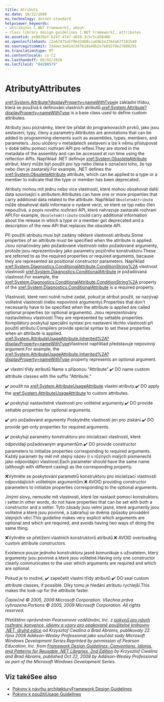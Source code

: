 ```yaml
---
title: Atributy
ms.date: 10/22/2008
ms.technology: dotnet-standard
helpviewer_keywords:
- attributes [.NET Framework], about
- class library design guidelines [.NET Framework], attributes
ms.assetid: ee0038ef-b247-4747-a650-3c5c5cd58d8b
ms.openlocfilehash: 12a67d75a5f9642408cca69b2e3764a67f101549
ms.sourcegitcommit: 33deec3e814238fb18a49b2a7e89278e27888291
ms.translationtype: MT
ms.contentlocale: cs-CZ
ms.lasthandoff: 06/02/2020
ms.locfileid: "84280579"
---
```

# <a name="attributes"></a><span data-ttu-id="154c1-102">Atributy</span><span class="sxs-lookup"><span data-stu-id="154c1-102">Attributes</span></span>

<span data-ttu-id="154c1-103"><xref:System.Attribute?displayProperty=nameWithType>je základní třídou, která se používá k definování vlastních atributů.</span><span class="sxs-lookup"><span data-stu-id="154c1-103"><xref:System.Attribute?displayProperty=nameWithType> is a base class used to define custom attributes.</span></span>

 <span data-ttu-id="154c1-104">Atributy jsou poznámky, které lze přidat do programovacích prvků, jako jsou sestavení, typy, členy a parametry.</span><span class="sxs-lookup"><span data-stu-id="154c1-104">Attributes are annotations that can be added to programming elements such as assemblies, types, members, and parameters.</span></span> <span data-ttu-id="154c1-105">Jsou uloženy v metadatech sestavení a lze k němu přistupovat v době běhu pomocí rozhraní API pro reflexi.</span><span class="sxs-lookup"><span data-stu-id="154c1-105">They are stored in the metadata of the assembly and can be accessed at run time using the reflection APIs.</span></span> <span data-ttu-id="154c1-106">Například .NET definuje <xref:System.ObsoleteAttribute> atribut, který může být použit pro typ nebo člena k označení toho, že typ nebo člen je zastaralý.</span><span class="sxs-lookup"><span data-stu-id="154c1-106">For example, .NET defines the <xref:System.ObsoleteAttribute> attribute, which can be applied to a type or a member to indicate that the type or member has been deprecated.</span></span>

 <span data-ttu-id="154c1-107">Atributy mohou mít jednu nebo více vlastností, které mohou obsahovat další data související s atributem.</span><span class="sxs-lookup"><span data-stu-id="154c1-107">Attributes can have one or more properties that carry additional data related to the attribute.</span></span> <span data-ttu-id="154c1-108">Například `ObsoleteAttribute` může obsahovat další informace o vydané verzi, ve které se typ nebo člen nepoužívá, a popis nového rozhraní API, které nahrazuje zastaralé rozhraní API.</span><span class="sxs-lookup"><span data-stu-id="154c1-108">For example, `ObsoleteAttribute` could carry additional information about the release in which a type or a member got deprecated and a description of the new API that replaces the obsolete API.</span></span>

 <span data-ttu-id="154c1-109">Při použití atributu musí být zadány některé vlastnosti atributu.</span><span class="sxs-lookup"><span data-stu-id="154c1-109">Some properties of an attribute must be specified when the attribute is applied.</span></span> <span data-ttu-id="154c1-110">Jsou označovány jako požadované vlastnosti nebo požadované argumenty, protože jsou reprezentovány jako parametry pozičního konstruktoru.</span><span class="sxs-lookup"><span data-stu-id="154c1-110">These are referred to as the required properties or required arguments, because they are represented as positional constructor parameters.</span></span> <span data-ttu-id="154c1-111">Například <xref:System.Diagnostics.ConditionalAttribute.ConditionString%2A> vlastnost vlastnosti <xref:System.Diagnostics.ConditionalAttribute> je požadovaná vlastnost.</span><span class="sxs-lookup"><span data-stu-id="154c1-111">For example, the <xref:System.Diagnostics.ConditionalAttribute.ConditionString%2A> property of the <xref:System.Diagnostics.ConditionalAttribute> is a required property.</span></span>

 <span data-ttu-id="154c1-112">Vlastnosti, které není nutně nutné zadat, pokud je atribut použit, se nazývají volitelné vlastnosti (nebo nepovinné argumenty).</span><span class="sxs-lookup"><span data-stu-id="154c1-112">Properties that don't necessarily have to be specified when the attribute is applied are called optional properties (or optional arguments).</span></span> <span data-ttu-id="154c1-113">Jsou reprezentovány nastavitelnou vlastností.</span><span class="sxs-lookup"><span data-stu-id="154c1-113">They are represented by settable properties.</span></span> <span data-ttu-id="154c1-114">Kompilátory poskytují speciální syntaxi pro nastavení těchto vlastností při použití atributu.</span><span class="sxs-lookup"><span data-stu-id="154c1-114">Compilers provide special syntax to set these properties when an attribute is applied.</span></span> <span data-ttu-id="154c1-115"><xref:System.AttributeUsageAttribute.Inherited%2A?displayProperty=nameWithType>Vlastnost například představuje nepovinný argument.</span><span class="sxs-lookup"><span data-stu-id="154c1-115">For example, the <xref:System.AttributeUsageAttribute.Inherited%2A?displayProperty=nameWithType> property represents an optional argument.</span></span>

 <span data-ttu-id="154c1-116">✔️ vlastní třídy atributů Name s příponou "Attribute".</span><span class="sxs-lookup"><span data-stu-id="154c1-116">✔️ DO name custom attribute classes with the suffix "Attribute."</span></span>

 <span data-ttu-id="154c1-117">✔️ použít na <xref:System.AttributeUsageAttribute> vlastní atributy.</span><span class="sxs-lookup"><span data-stu-id="154c1-117">✔️ DO apply the <xref:System.AttributeUsageAttribute> to custom attributes.</span></span>

 <span data-ttu-id="154c1-118">✔️ poskytují nastavitelné vlastnosti pro volitelné argumenty.</span><span class="sxs-lookup"><span data-stu-id="154c1-118">✔️ DO provide settable properties for optional arguments.</span></span>

 <span data-ttu-id="154c1-119">✔️ pro požadované argumenty Poskytněte vlastnosti jen pro získání.</span><span class="sxs-lookup"><span data-stu-id="154c1-119">✔️ DO provide get-only properties for required arguments.</span></span>

 <span data-ttu-id="154c1-120">✔️ poskytují parametry konstruktoru pro inicializaci vlastností, které odpovídají požadovaným argumentům.</span><span class="sxs-lookup"><span data-stu-id="154c1-120">✔️ DO provide constructor parameters to initialize properties corresponding to required arguments.</span></span> <span data-ttu-id="154c1-121">Každý parametr by měl mít stejný název (i v různých malých písmenech) jako odpovídající vlastnost.</span><span class="sxs-lookup"><span data-stu-id="154c1-121">Each parameter should have the same name (although with different casing) as the corresponding property.</span></span>

 <span data-ttu-id="154c1-122">❌Vyhněte se poskytování parametrů konstruktoru pro inicializaci vlastností odpovídajících volitelným argumentům.</span><span class="sxs-lookup"><span data-stu-id="154c1-122">❌ AVOID providing constructor parameters to initialize properties corresponding to the optional arguments.</span></span>

 <span data-ttu-id="154c1-123">Jinými slovy, nemusíte mít vlastnosti, které lze nastavit pomocí konstruktoru i setter.</span><span class="sxs-lookup"><span data-stu-id="154c1-123">In other words, do not have properties that can be set with both a constructor and a setter.</span></span> <span data-ttu-id="154c1-124">Tyto zásady jsou velmi jasné, které argumenty jsou volitelné a které jsou povinné, a zabraňují se dvěma způsoby provádění stejných věcí.</span><span class="sxs-lookup"><span data-stu-id="154c1-124">This guideline makes very explicit which arguments are optional and which are required, and avoids having two ways of doing the same thing.</span></span>

 <span data-ttu-id="154c1-125">❌Vyhněte se přetížení vlastních konstruktorů atributů.</span><span class="sxs-lookup"><span data-stu-id="154c1-125">❌ AVOID overloading custom attribute constructors.</span></span>

 <span data-ttu-id="154c1-126">Existence pouze jednoho konstruktoru jasně komunikuje s uživatelem, který argumenty jsou povinné a které jsou volitelné.</span><span class="sxs-lookup"><span data-stu-id="154c1-126">Having only one constructor clearly communicates to the user which arguments are required and which are optional.</span></span>

 <span data-ttu-id="154c1-127">Pokud je to možné, ✔️ zapečetit vlastní třídy atributů.</span><span class="sxs-lookup"><span data-stu-id="154c1-127">✔️ DO seal custom attribute classes, if possible.</span></span> <span data-ttu-id="154c1-128">Díky tomu je hledání atributu rychlejší.</span><span class="sxs-lookup"><span data-stu-id="154c1-128">This makes the look-up for the attribute faster.</span></span>

 <span data-ttu-id="154c1-129">*Částečně &copy; 2005, 2009 Microsoft Corporation. Všechna práva vyhrazena.*</span><span class="sxs-lookup"><span data-stu-id="154c1-129">*Portions &copy; 2005, 2009 Microsoft Corporation. All rights reserved.*</span></span>

 <span data-ttu-id="154c1-130">*Přetištěno oprávněním Pearsonova vzdělávání, Inc. z [pokynů pro návrh rozhraní: konvence, idiomy a vzory pro opakovaně použitelné knihovny .NET, druhá edice](https://www.informit.com/store/framework-design-guidelines-conventions-idioms-and-9780321545619) od Krzysztof Cwalina a Brad Abrams, publikovaly 22. října 2008 Addison-Wesley Professional jako součást sady Microsoft Windows Development Series.*</span><span class="sxs-lookup"><span data-stu-id="154c1-130">*Reprinted by permission of Pearson Education, Inc. from [Framework Design Guidelines: Conventions, Idioms, and Patterns for Reusable .NET Libraries, 2nd Edition](https://www.informit.com/store/framework-design-guidelines-conventions-idioms-and-9780321545619) by Krzysztof Cwalina and Brad Abrams, published Oct 22, 2008 by Addison-Wesley Professional as part of the Microsoft Windows Development Series.*</span></span>

## <a name="see-also"></a><span data-ttu-id="154c1-131">Viz také</span><span class="sxs-lookup"><span data-stu-id="154c1-131">See also</span></span>

- [<span data-ttu-id="154c1-132">Pokyny k návrhu architektury</span><span class="sxs-lookup"><span data-stu-id="154c1-132">Framework Design Guidelines</span></span>](index.md)
- [<span data-ttu-id="154c1-133">Pokyny k použití</span><span class="sxs-lookup"><span data-stu-id="154c1-133">Usage Guidelines</span></span>](usage-guidelines.md)
